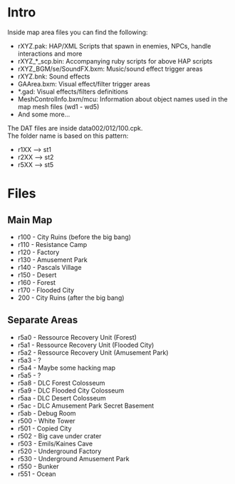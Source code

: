 
# Intro

Inside map area files you can find the following:
- rXYZ.pak: HAP/XML Scripts that spawn in enemies, NPCs, handle interactions and more
- rXYZ_*_scp.bin: Accompanying ruby scripts for above HAP scripts
- rXYZ_BGM/se/SoundFX.bxm: Music/sound effect trigger areas
- rXYZ.bnk: Sound effects
- GAArea.bxm: Visual effect/filter trigger areas
- *.gad: Visual effects/filters definitions
- MeshControlInfo.bxm/mcu: Information about object names used in the map mesh files (wd1 - wd5)
- And some more...

The DAT files are inside data002/012/100.cpk.  
The folder name is based on this pattern:
- r1XX --> st1
- r2XX --> st2
- r5XX --> st5

# Files

## Main Map
- r100 - City Ruins (before the big bang)
- r110 - Resistance Camp
- r120 - Factory
- r130 - Amusement Park
- r140 - Pascals Village
- r150 - Desert
- r160 - Forest
- r170 - Flooded City
- 200 - City Ruins (after the big bang)

## Separate Areas
- r5a0 - Ressource Recovery Unit (Forest)
- r5a1 - Ressource Recovery Unit (Flooded City)
- r5a2 - Ressource Recovery Unit (Amusement Park)
- r5a3 - ?
- r5a4 - Maybe some hacking map
- r5a5 - ?
- r5a8 - DLC Forest Colosseum
- r5a9 - DLC Flooded City Colosseum
- r5aa - DLC Desert Colosseum
- r5ac - DLC Amusement Park Secret Basement
- r5ab - Debug Room
- r500 - White Tower
- r501 - Copied City
- r502 - Big cave under crater
- r503 - Emils/Kaines Cave
- r520 - Underground Factory
- r530 - Underground Amusement Park
- r550 - Bunker
- r551 - Ocean